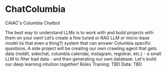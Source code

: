# ChatColumbia
CAIAC's Columbia Chatbot

The best way to understand LLMs is to work with and build projects with them on your own! Let’s create a fine tuned or RAG LLM or micro-base model (is that even a thing?) system that can answer Columbia specific questions. A side project will be creating our own crawling agent that gets data (reddit, sidechat, columbia calendar, instagram, registrar, etc.) - a small LLM to filter bad data - and then generating our own database. Let's build our deep learning intuition together!
	Roles
	Training: TBD
	Data: TBD
